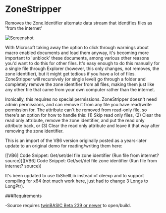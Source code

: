 # ZoneStripper
Removes the Zone.Identifier alternate data stream that identifies files as 'from the internet'

![Screenshot](https://user-images.githubusercontent.com/7834493/220021971-2111c9b8-60d5-44a4-840e-8070610e3990.jpg)

With Microsoft taking away the option to click through warnings about macro enabled documents and load them anyway, it's becoming more important to 'unblock' these documents, among various other reasons you'd want to do this for other files. It's easy enough to do this manually for a single file through Explorer (however, this only changes, not removes, the zone identifier), but it might get tedious if you have a lot of files. ZoneStripper will recursively (or single level) go through a folder and completely remove the zone identifier from all files, making them just like any other file that came from your own computer rather than the internet.

Ironically, this requires no special permissions. ZoneStripper doesn't need admin permissions, and can remove it from any file you have read/write permission for. The attribute can't be removed from read-only file, so there's an option for how to handle this: (1) Skip read only files, (2) Clear the read only attribute, remove the zone identifier, and put the read only attribute back, or (3) Clear the read only attribute and leave it that way after removing the zone identifier.

This is an import of the VB6 version originally posted as a years-later update to an original demo for reading/writing them here:

[[VB6] Code Snippet: Get/set/del file zone identifier (Run file from internet? source)]([VB6] Code Snippet: Get/set/del file zone identifier (Run file from internet? source))

It's been updated to use tbShellLib instead of oleexp and to support compiling for x64 (not much work here, just had to change 3 Longs to LongPtr). 

###Requirements

-Source requires [twinBASIC Beta 239 or newer](https://github.com/twinbasic/twinbasic/releases) to open/build.
